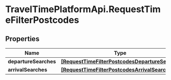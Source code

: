 # TravelTimePlatformApi.RequestTimeFilterPostcodes

## Properties

Name | Type | Description | Notes
------------ | ------------- | ------------- | -------------
**departureSearches** | [**[RequestTimeFilterPostcodesDepartureSearch]**](RequestTimeFilterPostcodesDepartureSearch.md) |  | [optional] 
**arrivalSearches** | [**[RequestTimeFilterPostcodesArrivalSearch]**](RequestTimeFilterPostcodesArrivalSearch.md) |  | [optional] 


